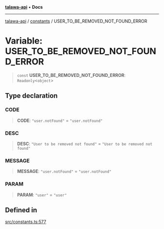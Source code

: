 [**talawa-api**](../../README.md) • **Docs**

***

[talawa-api](../../modules.md) / [constants](../README.md) / USER\_TO\_BE\_REMOVED\_NOT\_FOUND\_ERROR

# Variable: USER\_TO\_BE\_REMOVED\_NOT\_FOUND\_ERROR

> `const` **USER\_TO\_BE\_REMOVED\_NOT\_FOUND\_ERROR**: `Readonly`\<`object`\>

## Type declaration

### CODE

> **CODE**: `"user.notFound"` = `"user.notFound"`

### DESC

> **DESC**: `"User to be removed not found"` = `"User to be removed not found"`

### MESSAGE

> **MESSAGE**: `"user.notFound"` = `"user.notFound"`

### PARAM

> **PARAM**: `"user"` = `"user"`

## Defined in

[src/constants.ts:577](https://github.com/PalisadoesFoundation/talawa-api/blob/3bacbf38707ebd3e3e5f1bc5b4cc7aa3b2adc169/src/constants.ts#L577)
